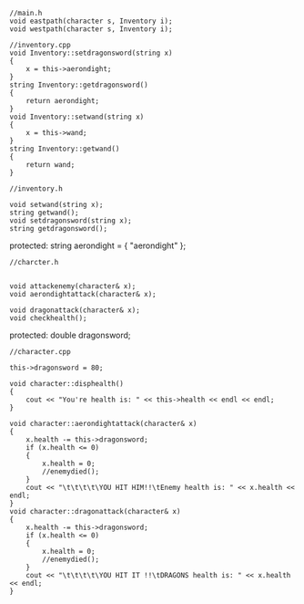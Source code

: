 	//main.h
	void eastpath(character s, Inventory i);
	void westpath(character s, Inventory i);

	//inventory.cpp
	void Inventory::setdragonsword(string x)
	{
		x = this->aerondight;
	}
	string Inventory::getdragonsword()
	{
		return aerondight;
	}
	void Inventory::setwand(string x)
	{
		x = this->wand;
	}
	string Inventory::getwand()
	{
		return wand;
	}

	//inventory.h

	void setwand(string x);
	string getwand();
	void setdragonsword(string x);
	string getdragonsword();

protected:
	string aerondight = { "aerondight" };


	//charcter.h


	void attackenemy(character& x);
	void aerondightattack(character& x);

	void dragonattack(character& x);
	void checkhealth();

protected:
	double dragonsword;
	
	//character.cpp

	this->dragonsword = 80;

	void character::disphealth()
	{
		cout << "You're health is: " << this->health << endl << endl;
	}

	void character::aerondightattack(character& x)
	{
		x.health -= this->dragonsword;
		if (x.health <= 0)
		{
			x.health = 0;
			//enemydied();
		}
		cout << "\t\t\t\t\YOU HIT HIM!!\tEnemy health is: " << x.health << endl;
	}
	void character::dragonattack(character& x)
	{
		x.health -= this->dragonsword;
		if (x.health <= 0)
		{
			x.health = 0;
			//enemydied();
		}
		cout << "\t\t\t\t\YOU HIT IT !!\tDRAGONS health is: " << x.health << endl;
	}
